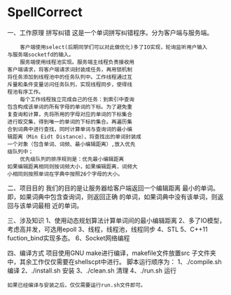 # SpellCorrect
一、工作原理
	拼写纠错
	这是一个单词拼写纠错程序。分为客户端与服务端。

		客户端使用select(后期同学们可以对此做优化)多了IO实现，轮询监听用户输入
	与服务端socketfd的输入。
		服务端使用线程池实现。服务端主线程负责接收用
	客户端请求，将客户端请求词封装成任务，再用锁机制
	将任务添加到线程池中的任务队列中。工作线程通过互
	斥量和条件变量访问任务队列，实现线程同步，使得线
	程池有序工作。
		每个工作线程独立完成自己的任务：到索引中查询
	包含构成该单词的所有字母的单词的下标。为了避免重
	复查询和计算，先将所用的字母对应的单词的下标集合
	进行取交集，得到唯一的单词的下标的集合。再遍历集
	合到词典中进行查找，同时计算单词与查询词的最小编
	辑距离（Min Eidt Distance），将查找出的单词封装成
	一个对象（包含单词、词频、最小编辑距离）,放入优先
	级队列中；
		优先级队列的排序规则是：优先最小编辑距离
	如果编辑距离相同则按词频大小，如果编辑距离，词频大
	小相同则按照单词在字典中按照26个字母的大小。

二、项目目的
		我们的目的是让服务器给客户端返回一个编辑距离
	最小的单词。即，如果词典中包含查询词，则返回正确
	的单词，如果词典中没有该单词，则返回与该单词最相
	近的单词。

三、涉及知识
		1、使用动态规划算法计算单词间的最小编辑距离
		2、多了IO模型，考虑高并发，可选用epoll
		3、线程，线程池，线程同步
		4、STL
		5、C++11 fuction_bind实现多态。
		6、Socket网络编程

四、编译方式
		项目使用GNU make进行编译，makefile文件放置src
	子文件夹中，其余工作仅仅需要在shellscpt中进行。
	脚本运行顺序为：
		1、./compile.sh 编译
		2、./install.sh 安装
		3、./clean.sh 清理
		4、./run.sh 运行
	
	如果已经编译与安装之后，仅仅需要运行run.sh文件即可。
